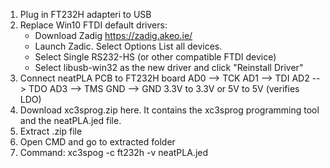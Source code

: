 1. Plug in FT232H adapteri to USB
2. Replace Win10 FTDI default drivers:
	- Download Zadig https://zadig.akeo.ie/
	- Launch Zadic. Select Options List all devices.
	- Select Single RS232-HS (or other compatible FTDI device)
	- Select libusb-win32 as the new driver and click "Reinstall Driver"
3. Connect neatPLA PCB to FT232H board
	AD0 --> TCK
	AD1 --> TDI
	AD2 --> TDO
	AD3 --> TMS
	GND --> GND
	3.3V to 3.3V or 5V to 5V (verifies LDO)
4. Download xc3sprog.zip here. It contains the xc3sprog programming tool and the neatPLA.jed file.
5. Extract .zip file
6. Open CMD and go to extracted folder
7. Command: xc3spog -c ft232h -v neatPLA.jed